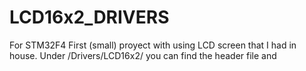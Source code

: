 # LCD16x2_DRIVERS
For STM32F4
First (small) proyect with using LCD screen that I had in house.
Under /Drivers/LCD16x2/ you can find the header file and 
